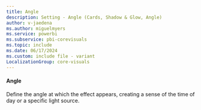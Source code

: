 ```yaml
---
title: Angle
description: Setting - Angle (Cards, Shadow & Glow, Angle)
author: v-jaedena
ms.author: miguelmyers
ms.service: powerbi
ms.subservice: pbi-corevisuals
ms.topic: include
ms.date: 06/17/2024
ms.custom: include file - variant
LocalizationGroup: core-visuals
---
```

#### Angle

Define the angle at which the effect appears, creating a sense of the time of day or a specific light source.
